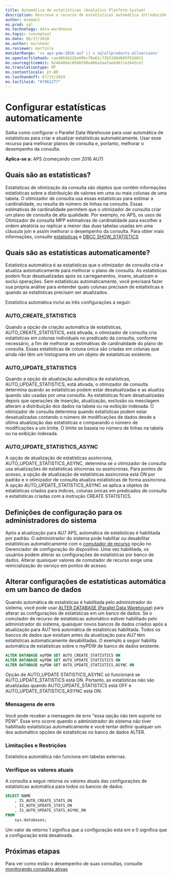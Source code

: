 ```yaml
---
title: Automática de estatísticas (Analytics Platform System)
description: Descreve o recurso de estatísticas automática introduzido no Analytics Platform System AU7.
author: mzaman1
ms.prod: sql
ms.technology: data-warehouse
ms.topic: conceptual
ms.date: 06/27/2018
ms.author: murshedz
ms.reviewer: martinle
monikerRange: '>= aps-pdw-2016-au7 || = sqlallproducts-allversions'
ms.openlocfilehash: caed6b9d126e09bc70a61c73b5100d689f81b011
ms.sourcegitcommit: b2464064c0566590e486a3aafae6d67ce2645cef
ms.translationtype: MT
ms.contentlocale: pt-BR
ms.lasthandoff: 07/15/2019
ms.locfileid: "67961277"
---
```

# <a name="configure-auto-statistics"></a>Configurar estatísticas automaticamente

Saiba como configurar o Parallel Data Warehouse para usar automática de estatísticas para criar e atualizar estatísticas automaticamente.  Usar esse recurso para melhorar planos de consulta e, portanto, melhorar o desempenho da consulta.

**Aplica-se a:** APS (começando com 2016 AU7)

## <a name="what-are-statistics"></a>Quais são as estatísticas?
Estatísticas de otimização da consulta são objetos que contêm informações estatísticas sobre a distribuição de valores em uma ou mais colunas de uma tabela. O otimizador de consulta usa essas estatísticas para estimar a cardinalidade, ou resulta de número de linhas na consulta. Essas estimativas de cardinalidade permitem que o otimizador de consulta criar um plano de consulta de alta qualidade. Por exemplo, no APS, os usos de Otimizador de consulta MPP estimativas de cardinalidade para escolher a ordem aleatória ou replicar a menor das duas tabelas usadas em uma cláusula join e assim melhorar o desempenho da consulta.  Para obter mais informações, consulte [estatísticas](../relational-databases/statistics/statistics.md) e [DBCC SHOW_STATISTICS](../t-sql/database-console-commands/dbcc-show-statistics-transact-sql.md)

## <a name="what-are-auto-statistics"></a>Quais são as estatísticas automaticamente?
Estatística automática é as estatísticas que o otimizador de consulta cria e atualiza automaticamente para melhorar o plano de consulta. As estatísticas podem ficar desatualizadas após os carregamentos, insere, atualizam e exclui operações. Sem estatísticas automaticamente, você precisará fazer sua própria análise para entender quais colunas precisam de estatísticas e quando as estatísticas precisam ser atualizados.

Estatística automática inclui as três configurações a seguir: 

### <a name="autocreatestatistics"></a>AUTO_CREATE_STATISTICS
Quando a opção de criação automática de estatísticas, AUTO_CREATE_STATISTICS, está ativada, o otimizador de consulta cria estatísticas em colunas individuais no predicado da consulta, conforme necessário, a fim de melhorar as estimativas de cardinalidade do plano de consulta. Essas estatísticas de coluna única são criadas em colunas que ainda não têm um histograma em um objeto de estatísticas existente.

### <a name="autoupdatestatistics"></a>AUTO_UPDATE_STATISTICS 
Quando a opção de atualização automática de estatísticas, AUTO_UPDATE_STATISTICS, está ativada, o otimizador de consulta determina quando as estatísticas podem estar desatualizadas e as atualiza quando são usadas por uma consulta. As estatísticas ficam desatualizadas depois que operações de inserção, atualização, exclusão ou mesclagem alteram a distribuição dos dados na tabela ou na exibição indexada. O otimizador de consulta determina quando estatísticas podem estar desatualizadas contando o número de modificações de dados desde a última atualização das estatísticas e comparando o número de modificações a um limite. O limite se baseia no número de linhas na tabela ou na exibição indexada.

### <a name="autoupdatestatisticsasync"></a>AUTO_UPDATE_STATISTICS_ASYNC
A opção de atualização de estatísticas assíncrona, AUTO_UPDATE_STATISTICS_ASYNC, determina se o otimizador de consulta usa atualizações de estatísticas síncronas ou assíncronas. Para pontos de acesso, a opção de atualização de estatísticas assíncrona está ON por padrão e o otimizador de consulta atualiza estatísticas de forma assíncrona. A opção AUTO_UPDATE_STATISTICS_ASYNC se aplica a objetos de estatísticas criados para índices, colunas únicas em predicados de consulta e estatísticas criadas com a instrução CREATE STATISTICS.

## <a name="configuration-settings-for-system-administrators"></a>Definições de configuração para os administradores do sistema
Após a atualização para AU7 APS, automática de estatísticas é habilitada por padrão. O administrador do sistema pode habilitar ou desabilitar estatísticas automaticamente com o [comutador de recurso](appliance-feature-switch.md) opção no Gerenciador de configuração do dispositivo.  Uma vez habilitada, os usuários podem alterar as configurações de estatísticas por banco de dados.
Alterar quaisquer valores de comutador de recurso exige uma reinicialização do serviço em pontos de acesso.

## <a name="change-auto-statistics-settings-on-a-database"></a>Alterar configurações de estatísticas automática em um banco de dados
Quando automática de estatísticas é habilitada pelo administrador do sistema, você pode usar [ALTER DATABASE (Parallel Data Warehouse)](../t-sql/statements/alter-database-transact-sql.md?tabs=sqlpdw) para alterar as configurações de estatísticas em um banco de dados. Se o comutador de recurso de estatísticas automático estiver habilitado pelo administrador do sistema, quaisquer novos bancos de dados criados após a atualização para AU7 terá automática de estatísticas habilitada. Todos os bancos de dados que existiam antes da atualização para AU7 têm estatísticas automaticamente desabilitadas. O exemplo a seguir habilita automática de estatísticas sobre o myPDW de banco de dados existente.

```sql
ALTER DATABASE myPDW SET AUTO_CREATE_STATISTICS ON
ALTER DATABASE myPDW SET AUTO_UPDATE_STATISTICS ON 
ALTER DATABASE myPDW SET AUTO_UPDATE_STATISTICS_ASYNC ON
```
 
Opção de AUTO_UPDATE STATISTICS_ASYNC só funcionará se AUTO_UPDATE_STATISTICS está ON.  Portanto, as estatísticas não são atualizadas quando AUTO_UPDATE_STATISTICS está OFF e AUTO_UPDATE_STATISTICS_ASYNC está ON. 

### <a name="error-messages"></a>Mensagens de erro
Você pode receber a mensagem de erro "essa opção não tem suporte no PDW".  Esse erro ocorre quando o administrador do sistema não tiver habilitado estatísticas automaticamente e você tentar definir qualquer um dos automático opções de estatísticas no banco de dados ALTER. 

### <a name="limitations-and-restrictions"></a>Limitações e Restrições
Estatística automática não funciona em tabelas externas. 

### <a name="check-the-current-values"></a>Verifique os valores atuais
A consulta a seguir retorna os valores atuais das configurações de estatísticas automática para todos os bancos de dados.

```sql
SELECT NAME
    , IS_AUTO_CREATE_STATS_ON 
    , IS_AUTO_UPDATE_STATS_ON
    , IS_AUTO_UPDATE_STATS_ASYNC_ON
FROM
    sys.databases;
```

Um valor de retorno 1 significa que a configuração está em e 0 significa que a configuração está desativada. 

## <a name="next-steps"></a>Próximas etapas
Para ver como estão o desempenho de suas consultas, consulte [monitorando consultas ativas](monitoring-active-queries.md)
